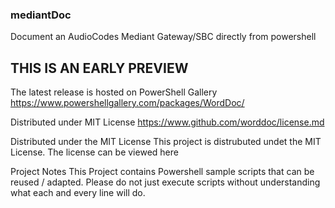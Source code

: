 ### mediantDoc
Document an AudioCodes Mediant Gateway/SBC directly from powershell

## THIS IS AN EARLY PREVIEW

The latest release is hosted on PowerShell Gallery https://www.powershellgallery.com/packages/WordDoc/

Distributed under MIT License
https://www.github.com/worddoc/license.md

Distributed under the MIT License
This project is distrubuted undet the MIT License. The license can be viewed here

Project Notes
This Project contains Powershell sample scripts that can be reused / adapted. Please do not just execute scripts without understanding what each and every line will do.

